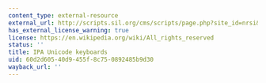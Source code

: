 ```yaml
---
content_type: external-resource
external_url: http://scripts.sil.org/cms/scripts/page.php?site_id=nrsi&id=UniIPAKeyboard
has_external_license_warning: true
license: https://en.wikipedia.org/wiki/All_rights_reserved
status: ''
title: IPA Unicode keyboards
uid: 60d2d605-40d9-455f-8c75-0892485b9d30
wayback_url: ''
---
```

